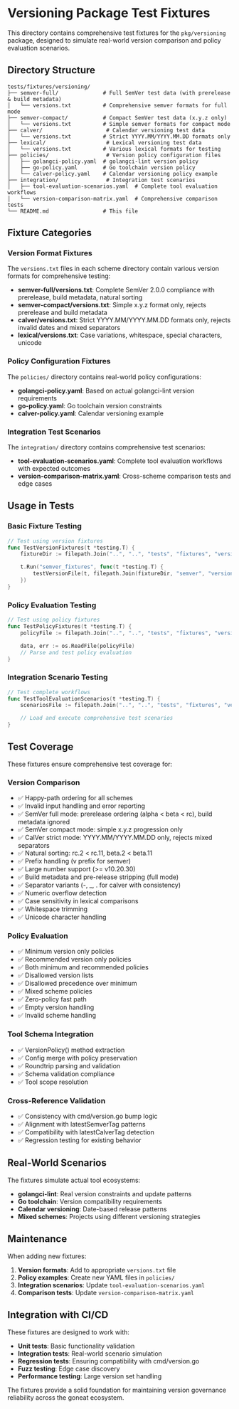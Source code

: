 # Versioning Package Test Fixtures

This directory contains comprehensive test fixtures for the `pkg/versioning` package, designed to simulate real-world version comparison and policy evaluation scenarios.

## Directory Structure

```
tests/fixtures/versioning/
├── semver-full/              # Full SemVer test data (with prerelease & build metadata)
│   └── versions.txt          # Comprehensive semver formats for full mode
├── semver-compact/           # Compact SemVer test data (x.y.z only)
│   └── versions.txt          # Simple semver formats for compact mode
├── calver/                    # Calendar versioning test data
│   └── versions.txt          # Strict YYYY.MM/YYYY.MM.DD formats only
├── lexical/                   # Lexical versioning test data
│   └── versions.txt          # Various lexical formats for testing
├── policies/                  # Version policy configuration files
│   ├── golangci-policy.yaml  # golangci-lint version policy
│   ├── go-policy.yaml        # Go toolchain version policy
│   └── calver-policy.yaml    # Calendar versioning policy example
├── integration/               # Integration test scenarios
│   ├── tool-evaluation-scenarios.yaml  # Complete tool evaluation workflows
│   └── version-comparison-matrix.yaml  # Comprehensive comparison tests
└── README.md                 # This file
```

## Fixture Categories

### Version Format Fixtures

The `versions.txt` files in each scheme directory contain various version formats for comprehensive testing:

- **semver-full/versions.txt**: Complete SemVer 2.0.0 compliance with prerelease, build metadata, natural sorting
- **semver-compact/versions.txt**: Simple x.y.z format only, rejects prerelease and build metadata
- **calver/versions.txt**: Strict YYYY.MM/YYYY.MM.DD formats only, rejects invalid dates and mixed separators
- **lexical/versions.txt**: Case variations, whitespace, special characters, unicode

### Policy Configuration Fixtures

The `policies/` directory contains real-world policy configurations:

- **golangci-policy.yaml**: Based on actual golangci-lint version requirements
- **go-policy.yaml**: Go toolchain version constraints
- **calver-policy.yaml**: Calendar versioning example

### Integration Test Scenarios

The `integration/` directory contains comprehensive test scenarios:

- **tool-evaluation-scenarios.yaml**: Complete tool evaluation workflows with expected outcomes
- **version-comparison-matrix.yaml**: Cross-scheme comparison tests and edge cases

## Usage in Tests

### Basic Fixture Testing

```go
// Test using version fixtures
func TestVersionFixtures(t *testing.T) {
    fixtureDir := filepath.Join("..", "..", "tests", "fixtures", "versioning")

    t.Run("semver_fixtures", func(t *testing.T) {
        testVersionFile(t, filepath.Join(fixtureDir, "semver", "versions.txt"), SchemeSemver)
    })
}
```

### Policy Evaluation Testing

```go
// Test using policy fixtures
func TestPolicyFixtures(t *testing.T) {
    policyFile := filepath.Join("..", "..", "tests", "fixtures", "versioning", "policies", "golangci-policy.yaml")

    data, err := os.ReadFile(policyFile)
    // Parse and test policy evaluation
}
```

### Integration Scenario Testing

```go
// Test complete workflows
func TestToolEvaluationScenarios(t *testing.T) {
    scenariosFile := filepath.Join("..", "..", "tests", "fixtures", "versioning", "integration", "tool-evaluation-scenarios.yaml")

    // Load and execute comprehensive test scenarios
}
```

## Test Coverage

These fixtures ensure comprehensive test coverage for:

### Version Comparison
- ✅ Happy-path ordering for all schemes
- ✅ Invalid input handling and error reporting
- ✅ SemVer full mode: prerelease ordering (alpha < beta < rc), build metadata ignored
- ✅ SemVer compact mode: simple x.y.z progression only
- ✅ CalVer strict mode: YYYY.MM/YYYY.MM.DD only, rejects mixed separators
- ✅ Natural sorting: rc.2 < rc.11, beta.2 < beta.11
- ✅ Prefix handling (v prefix for semver)
- ✅ Large number support (>= v10.20.30)
- ✅ Build metadata and pre-release stripping (full mode)
- ✅ Separator variants (-, _, . for calver with consistency)
- ✅ Numeric overflow detection
- ✅ Case sensitivity in lexical comparisons
- ✅ Whitespace trimming
- ✅ Unicode character handling

### Policy Evaluation
- ✅ Minimum version only policies
- ✅ Recommended version only policies
- ✅ Both minimum and recommended policies
- ✅ Disallowed version lists
- ✅ Disallowed precedence over minimum
- ✅ Mixed scheme policies
- ✅ Zero-policy fast path
- ✅ Empty version handling
- ✅ Invalid scheme handling

### Tool Schema Integration
- ✅ VersionPolicy() method extraction
- ✅ Config merge with policy preservation
- ✅ Roundtrip parsing and validation
- ✅ Schema validation compliance
- ✅ Tool scope resolution

### Cross-Reference Validation
- ✅ Consistency with cmd/version.go bump logic
- ✅ Alignment with latestSemverTag patterns
- ✅ Compatibility with latestCalverTag detection
- ✅ Regression testing for existing behavior

## Real-World Scenarios

The fixtures simulate actual tool ecosystems:

- **golangci-lint**: Real version constraints and update patterns
- **Go toolchain**: Version compatibility requirements
- **Calendar versioning**: Date-based release patterns
- **Mixed schemes**: Projects using different versioning strategies

## Maintenance

When adding new fixtures:

1. **Version formats**: Add to appropriate `versions.txt` file
2. **Policy examples**: Create new YAML files in `policies/`
3. **Integration scenarios**: Update `tool-evaluation-scenarios.yaml`
4. **Comparison tests**: Update `version-comparison-matrix.yaml`

## Integration with CI/CD

These fixtures are designed to work with:

- **Unit tests**: Basic functionality validation
- **Integration tests**: Real-world scenario simulation
- **Regression tests**: Ensuring compatibility with cmd/version.go
- **Fuzz testing**: Edge case discovery
- **Performance testing**: Large version set handling

The fixtures provide a solid foundation for maintaining version governance reliability across the goneat ecosystem.